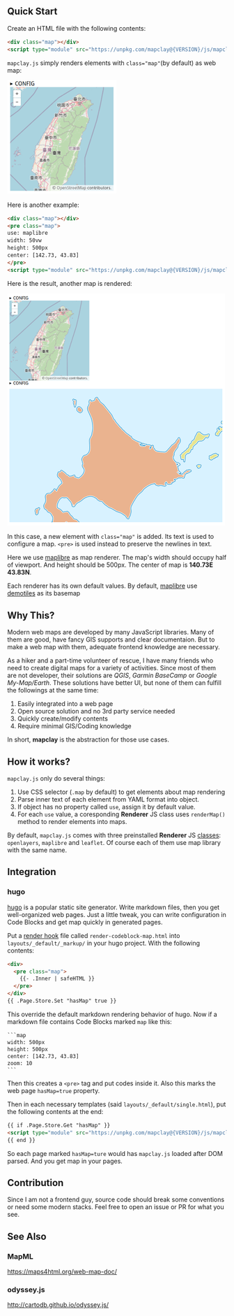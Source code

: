 ## Quick Start

Create an HTML file with the following contents:

```html
<div class="map"></div>
<script type="module" src="https://unpkg.com/mapclay@{VERSION}/js/mapclay.js"></script>
```

`mapclay.js` simply renders elements with `class="map"`(by default) as web map:

<img width="250px" src="resources/example_1.png">

Here is another example:

```html
<div class="map"></div>
<pre class="map">
use: maplibre
width: 50vw
height: 500px
center: [142.73, 43.83]
</pre>
<script type="module" src="https://unpkg.com/mapclay@{VERSION}/js/mapclay.js"></script>
```

Here is the result, another map is rendered:

<img width="500px" src="resources/example_2.png">

In this case, a new element with `class="map"` is added. Its text is used to configure a map.
`<pre>` is used instead to preserve the newlines in text.

Here we use [maplibre][] as map renderer. The map's width should occupy half of viewport.
And height should be 500px. The center of map is **140.73E 43.83N**.

Each renderer has its own default values.
By default, [maplibre][] use [demotiles][] as its basemap


## Why This?

Modern web maps are developed by many JavaScript libraries.
Many of them are good, have fancy GIS supports and clear documentaion.
But to make a web map with them, adequate frontend knowledge are necessary.

As a hiker and a part-time volunteer of rescue, I have many friends who need to 
create digital maps for a variety of activities. Since most of them are not 
developer, their solutions are *QGIS*, *Garmin BaseCamp* or *Google My-Map/Earth*.
These solutions have better UI, but none of them can fulfill the followings 
at the same time:

1. Easily integrated into a web page
1. Open source solution and no 3rd party service needed
1. Quickly create/modify contents
1. Require minimal GIS/Coding knowledge

In short, **mapclay** is the abstraction for those use cases.

## How it works?

`mapclay.js` only do several things:

1. Use CSS selector (`.map` by default) to get elements about map rendering
1. Parse inner text of each element from YAML format into object. 
1. If object has no property called `use`, assign it by default value.
1. For each `use` value, a coresponding **Renderer** JS class uses 
   `renderMap()` method to render elements into maps.

By default, `mapclay.js` comes with three preinstalled **Renderer** JS [classes][]: 
`openlayers`, `maplibre` and `leaflet`.
Of course each of them use map library with the same name.


## Integration

### hugo

[hugo][] is a popular static site generator. Write markdown files, 
then you get well-organized web pages. Just a little tweak, you can write 
configuration in Code Blocks and get map quickly in generated pages.

Put a [render hook][] file called `render-codeblock-map.html` into `layouts/_default/_markup/`
in your hugo project. With the following contents:

```html
<div>
  <pre class="map">
    {{- .Inner | safeHTML }}
  </pre>
</div>
{{ .Page.Store.Set "hasMap" true }}
```

This override the default markdown rendering behavior of hugo. Now if a markdown
file contains Code Blocks marked `map` like this:

    ```map
    width: 500px
    height: 500px
    center: [142.73, 43.83]
    zoom: 10
    ```

Then this creates a `<pre>` tag and put
codes inside it. Also this marks the web page `hasMap=true` property.

Then in each necessary templates (said `layouts/_default/single.html`),
put the following contents at the end:

```html
{{ if .Page.Store.Get "hasMap" }}
<script type="module" src="https://unpkg.com/mapclay@{VERSION}/js/mapclay.js"></script>
{{ end }}
```

So each page marked `hasMap=ture` would has `mapclay.js` loaded after DOM parsed.
And you get map in your pages.


## Contribution

Since I am not a frontend guy, source code should break some conventions or
need some modern stacks. Feel free to open an issue or PR for what you see.

## See Also

### MapML
https://maps4html.org/web-map-doc/

### odyssey.js
http://cartodb.github.io/odyssey.js/

[maplibre]:     https://maplibre.org/projects/maplibre-gl-js/
[demotiles]:    https://github.com/maplibre/demotiles/
[classes]:      https://github.com/typebrook/mapclay.js/tree/master/js/
[hugo]:         https://gohugo.io/
[render hook]:  https://gohugo.io/templates/render-hooks/
